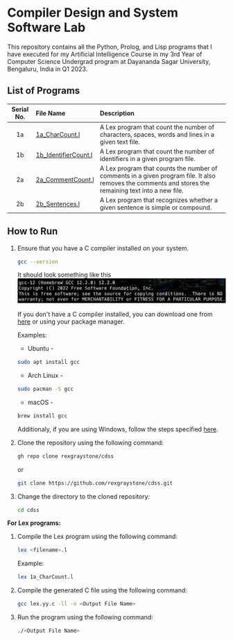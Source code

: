 # Compiler Design and System Software Lab

This repository contains all the Python, Prolog, and Lisp programs that I have executed for my Artificial Intelligence Course in my 3rd Year of Computer Science Undergrad program at Dayananda Sagar University, Bengaluru, India in Q1 2023.

## List of Programs

| Serial No. | File Name | Description |
| :---: | :--- | :--- |
| 1a | [1a_CharCount.l](https://github.com/rexgraystone/cdss/blob/main/1a_CharCount.l) | A Lex program that count the number of characters, spaces, words and lines in a given text file. |
| 1b | [1b_IdentifierCount.l](https://github.com/rexgraystone/cdss/blob/main/1b_IdentifierCount.l) | A Lex program that count the number of identifiers in a given program file. |
| 2a | [2a_CommentCount.l](https://github.com/rexgraystone/cdss/blob/main/2a_CommentCount.l) | A Lex program that counts the number of comments in a given program file. It also removes the comments and stores the remaining text into a new file. |
| 2b | [2b_Sentences.l](https://github.com/rexgraystone/cdss/blob/main/2b_Sentences.l) | A Lex program that recognizes whether a given sentence is simple or compound. |

## How to Run

1. Ensure that you have a C compiler installed on your system.

    ```bash
    gcc --version
    ```

    It should look something like this ![GCC Version](Images/GCC_Version.png "GCC Version")

    If you don't have a C compiler installed, you can download one from [here](https://sourceforge.net/projects/mingw/) or using your package manager.

    Examples:

    - Ubuntu -

    ```bash
    sudo apt install gcc
    ```

    - Arch Linux -

    ```bash
    sudo pacman -S gcc
    ```

    - macOS -

    ```bash
    brew install gcc
    ```

    Additionaly, if you are using Windows, follow the steps specified [here](https://www.scaler.com/topics/c/c-compiler-for-windows/).

2. Clone the repository using the following command:

    ``` bash
    gh repo clone rexgraystone/cdss
    ```

    or

    ``` bash
    git clone https://github.com/rexgraystone/cdss.git
    ```

3. Change the directory to the cloned repository:

    ``` bash
    cd cdss
    ```

**For Lex programs:**

1. Compile the Lex program using the following command:

    ``` bash
    lex <filename>.l
    ```

    Example:

    ``` bash
    lex 1a_CharCount.l
    ```

2. Compile the generated C file using the following command:

    ``` bash
    gcc lex.yy.c -ll -o <Output File Name>
    ```

3. Run the program using the following command:

    ``` bash
    ./<Output File Name>
    ```
